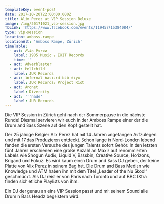 ```yaml
---
templateKey: event-post
date: 2017-10-20T22:00:00.000Z
title: Alix Perez at VIP Session Deluxe
image: /img/20171021_vip-session.jpg
fbLink: 'https://www.facebook.com/events/119457715384084/'
type: vip-session
location: amboss-rampe
locationAlt: 'Amboss Rampe, Zürich'
timeTable:
  - act: Alix Perez
    label: 1985 Music / EXIT Records
    time: ''
  - act: Adverblaster
  - act: Hellchild
    label: JUR Records
  - act: Infernal Bastard b2b Styx
    label: JUR Records/ Project Riot
  - act: Arcnet
    label: Divercity
  - act: '''nade'
    label: JUR Records
---
```

Die VIP Session in Zürich geht nach der Sommerpause in die nächste Runde! Diesmal servieren wir euch in der Amboss Rampe einer der die Drum and Bass Szene auf den Kopf gestellt hat.

Der 25 jährige Belgier Alix Perez hat mit 14 Jahren angefangen Aufzulegen und mit 17 das Produzieren entdeckt. Schon lange in Nord-London lebend fanden die ersten Versuche des jungen Talents sofort Gehör. In den letzten fünf Jahren erschienen eine große Anzahl an Maxis auf renommierten Labels wie Shogun Audio, Liquid V, Bassbin, Creative Source, Horizons, Brigand und Fokuz. Es wird kaum einen Drum and Bass DJ geben, der keine Platte von Alix Perez in seinem Bag hat. Die Drum and Bass Medien wie Knowledge und ATM haben ihn mit dem Titel „Leader of the Nu Skool“ geschmückt. Als DJ reist er von Paris nach Toronto und auf BBC 1Xtra finden sich etliche Playlists von ihm.

Ein DJ der genau an eine VIP Session passt und mit seinem Sound alle Drum n Bass Headz begeistern wird.
